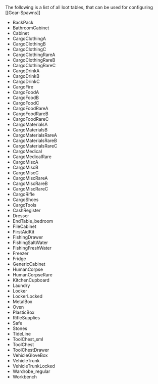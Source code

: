 The following is a list of all loot tables, that can be used for configuring [[Gear-Spawns]]

* BackPack
* BathroomCabinet
* Cabinet
* CargoClothingA
* CargoClothingB
* CargoClothingC
* CargoClothingRareA
* CargoClothingRareB
* CargoClothingRareC
* CargoDrinkA
* CargoDrinkB
* CargoDrinkC
* CargoFire
* CargoFoodA
* CargoFoodB
* CargoFoodC
* CargoFoodRareA
* CargoFoodRareB
* CargoFoodRareC
* CargoMaterialsA
* CargoMaterialsB
* CargoMaterialsRareA
* CargoMaterialsRareB
* CargoMaterialsRareC
* CargoMedical
* CargoMedicalRare
* CargoMiscA
* CargoMiscB
* CargoMiscC
* CargoMiscRareA
* CargoMiscRareB
* CargoMiscRareC
* CargoRifle
* CargoShoes
* CargoTools
* CashRegister
* Dresser
* EndTable_bedroom
* FileCabinet
* FirstAidKit
* FishingDrawer
* FishingSaltWater
* FishingFreshWater
* Freezer
* Fridge
* GenericCabinet
* HumanCorpse
* HumanCorpseRare
* KitchenCupboard
* Laundry
* Locker
* LockerLocked
* MetalBox
* Oven
* PlasticBox
* RifleSupplies
* Safe
* Stones
* TideLine
* ToolChest_sml
* ToolChest
* ToolChestDrawer
* VehicleGloveBox
* VehicleTrunk
* VehicleTrunkLocked
* Wardrobe_regular
* Workbench